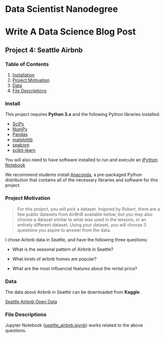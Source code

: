 # Data Scientist Nanodegree
# Write A Data Science Blog Post
## Project 4: Seattle Airbnb

### Table of Contents

1. [Installation](#Installation)
2. [Project Motivation](#Project-Motivation)
3. [Data](#Data)
4. [File Descriptions](#File-Descriptions)

### Install

This project requires **Python 3.x** and the following Python libraries installed:

- [SciPy](https://www.scipy.org/)
- [NumPy](http://www.numpy.org/)
- [Pandas](http://pandas.pydata.org/)
- [matplotlib](http://matplotlib.org/)
- [seaborn](https://seaborn.pydata.org/)
- [scikit-learn](http://scikit-learn.org/stable/)

You will also need to have software installed to run and execute an [iPython Notebook](http://ipython.org/notebook.html)

We recommend students install [Anaconda](https://www.continuum.io/downloads), a pre-packaged Python distribution that contains all of the necessary libraries and software for this project.

### Project Motivation

> For this project, you will pick a dataset. Inspired by Robert, there are a few public datasets from AirBnB available below, but you may also choose a dataset similar to what was used in the lessons, or an entirely different dataset. Using your dataset, you will choose 3 questions you aspire to answer from the data.

I chose Airbnb data in Seattle, and have the following three questions:

- What is the seasonal pattern of Airbnb in Seattle?

- What kinds of airbnb homes are popular?

- What are the most influencial features about the rental price?

### Data

The data about Airbnb in Seattle can be downloaded from **Kaggle**:

[Seattle Airbnb Open Data](https://www.kaggle.com/airbnb/seattle/data)


### File Descriptions

Jupyter Notebook ([seattle_airbnb.ipynb](https://github.com/LucasBoTang/Project_Seattle_Airbnb/blob/master/seattle_airbnb.ipynb)) works related to the above questions. 
